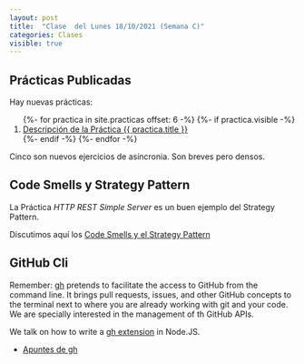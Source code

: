 ```yaml
---
layout: post
title:  "Clase  del Lunes 18/10/2021 (Semana C)"
categories: Clases
visible: true
---
```




## Prácticas Publicadas

Hay nuevas prácticas:

<ol>
{%- for practica in site.practicas offset: 6 -%}
  {%- if practica.visible -%}
<li> 
  <a href="{{ practica.url }}">Descripción de la Práctica {{ practica.title }}</a>
</li>
  {%- endif -%}
{%- endfor -%}
</ol>


Cinco son nuevos ejercicios de asíncronia. Son breves pero densos.

## Code Smells y Strategy Pattern

La Práctica *HTTP REST Simple Server* es un buen ejemplo del Strategy Pattern.

Discutimos aquí los [Code Smells y el Strategy Pattern]({{site.baseurl}}/tema1-introduccion/design)


## GitHub Cli

Remember: [gh](https://cli.github.com/manual/) pretends to facilitate the access to GitHub from the command line. It brings pull requests, issues, and other GitHub concepts to the terminal next to where you are already working with git and your code. We are specially interested in the management of th GitHub APIs.

We  talk on how to write a [gh extension]({{site.baseurl}}/tema1-introduccion/gh#extension) in Node.JS.


* [Apuntes de gh]({{site.baseurl}}/tema1-introduccion/gh)

